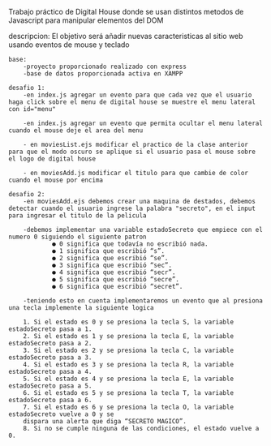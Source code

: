 Trabajo práctico de Digital House donde se usan distintos metodos de Javascript para manipular elementos del DOM

descripcion: El objetivo será añadir nuevas caracteristicas al sitio web usando eventos de mouse y teclado

    base:
        -proyecto proporcionado realizado con express
        -base de datos proporcionada activa en XAMPP

    desafio 1:
        -en index.js agregar un evento para que cada vez que el usuario haga click sobre el menu de digital house se muestre el menu lateral con id="menu"

        -en index.js agregar un evento que permita ocultar el menu lateral cuando el mouse deje el area del menu

        - en moviesList.ejs modificar el practico de la clase anterior para que el modo oscuro se aplique si el usuario pasa el mouse sobre el logo de digital house

        - en moviesAdd.js modificar el titulo para que cambie de color cuando el mouse por encima
    
    desafio 2:
        -en moviesAdd.ejs debemos crear una maquina de destados, debemos detectar cuando el usuario ingrese la palabra "secreto", en el input para ingresar el titulo de la pelicula

        -debemos implementar una variable estadoSecreto que empiece con el numero 0 siguiendo el siguiente patron
                ● 0 significa que todavía no escribió nada.
                ● 1 significa que escribió “s”.
                ● 2 significa que escribió “se”.
                ● 3 significa que escribió “sec”.
                ● 4 significa que escribió “secr”.
                ● 5 significa que escribió “secre”.
                ● 6 significa que escribió “secret”.
        
        -teniendo esto en cuenta implementaremos un evento que al presiona una tecla implemente la siguiente logica 

        1. Si el estado es 0 y se presiona la tecla S, la variable estadoSecreto pasa a 1.
        2. Si el estado es 1 y se presiona la tecla E, la variable estadoSecreto pasa a 2.
        3. Si el estado es 2 y se presiona la tecla C, la variable estadoSecreto pasa a 3.
        4. Si el estado es 3 y se presiona la tecla R, la variable estadoSecreto pasa a 4.
        5. Si el estado es 4 y se presiona la tecla E, la variable estadoSecreto pasa a 5.
        6. Si el estado es 5 y se presiona la tecla T, la variable estadoSecreto pasa a 6.
        7. Si el estado es 6 y se presiona la tecla O, la variable estadoSecreto vuelve a 0 y se
        dispara una alerta que diga “SECRETO MAGICO”.
        8. Si no se cumple ninguna de las condiciones, el estado vuelve a 0.

